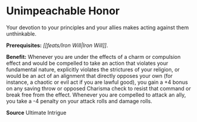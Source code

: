 ﻿---
cssclass: [feats]

---
# Unimpeachable Honor

Your devotion to your principles and your allies makes acting against them unthinkable.

**Prerequisites:** _[[feats/Iron Will|Iron Will]]_.

**Benefit:** Whenever you are under the effects of a charm or compulsion effect and would be compelled to take an action that violates your fundamental nature, explicitly violates the strictures of your religion, or would be an act of an alignment that directly opposes your own (for instance, a chaotic or evil act if you are lawful good), you gain a +4 bonus on any saving throw or opposed Charisma check to resist that command or break free from the effect. Whenever you are compelled to attack an ally, you take a -4 penalty on your attack rolls and damage rolls.

**Source** Ultimate Intrigue